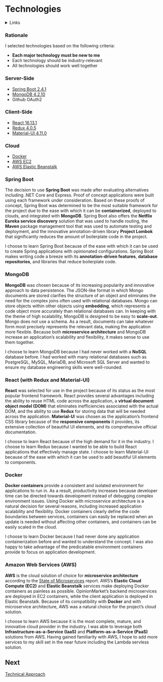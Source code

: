 # Technologies

<details>
  <summary>Links</summary>
  
  ## Portfolio Links
  - [Introduction](https://github.com/JoshVandeWalle/OpinionMarket/blob/main/Introduction.md "Introduction")  
  - [Requirements](https://github.com/JoshVandeWalle/OpinionMarket/blob/main/Requirements.md "Requirements")  
  - [Technologies](https://github.com/JoshVandeWalle/OpinionMarket/blob/main/Technologies.md "Technolgoies")  
  - [Technical Approach](https://github.com/JoshVandeWalle/OpinionMarket/blob/main/Approach.md "Technical Approach")  
  - [Risks & Challenges](https://github.com/JoshVandeWalle/OpinionMarket/blob/main/RisksAndChallenges.md "Risks & Challenges")  
  - [Issues](https://github.com/JoshVandeWalle/OpinionMarket/blob/main/Issues.md "Issues")  
  ## External Links
  - [OpinionMarket](http://clientapp6-env.eba-sifj8dsx.us-west-1.elasticbeanstalk.com/ "OpinionMarket")  
  - [Swagger](https://app.swaggerhub.com/apis/JoshV3742/Capstone/1.0.0 "Swagger")  
</details>

### Rationale
I selected technologies based on the following criteria:  
- **Each major technology must be new to me**
- Each technology should be industry-relevant
- All technologies should work well together
###  Server-Side  
- [Spring Boot 2.4.1](https://github.com/JoshVandeWalle/OpinionMarket/blob/main/Technologies.md#spring-boot- "Spring Boot")
- [MongoDB 4.2.10](https://github.com/JoshVandeWalle/OpinionMarket/blob/main/Technologies.md#mongodb "MongoDB")
- Github OAuth2

### Client-Side  
- [React 16.13.1](https://github.com/JoshVandeWalle/OpinionMarket/blob/main/Technologies.md#react-with-redux-and-material-ui "React")
- [Redux 4.0.5](https://github.com/JoshVandeWalle/OpinionMarket/blob/main/Technologies.md#react-with-redux-and-material-ui "React")
- [Material-UI 4.11.0](https://github.com/JoshVandeWalle/OpinionMarket/blob/main/Technologies.md#react-with-redux-and-material-ui "React")

### Cloud
- [Docker](https://github.com/JoshVandeWalle/OpinionMarket/blob/main/Technologies.md#docker "Docker")
- [AWS EC2](https://github.com/JoshVandeWalle/OpinionMarket/blob/main/Technologies.md#amazon-web-services-aws "AWS")
- [AWS Elastic Beanstalk](https://github.com/JoshVandeWalle/OpinionMarket/blob/main/Technologies.md#amazon-web-services-aws "AWS")

### Spring Boot
The decision to use **Spring Boot** was made after evaluating alternatives including .NET Core and Express. Proof of concept applications were built using each framework under consideration. Based on these proofs of concept, Spring Boot was determined to be the most suitable framework for the project due to the ease with which it can be **containerized**, deployed to clouds, and integrated with **MongoDB**. Spring Boot also offers the **Netflix Eureka service discovery** solution that was used to handle routing, the **Maven** package management tool that was used to automate testing and deployment, and the innovative annotation-driven library **Project Lombok** that significantly reduces the amount of boilerplate code in the project.  

I choose to learn Spring Boot because of the ease with which it can be used to create Spring applications with opinionated configurations. Spring Boot makes writing code a breeze with its **annotation-driven features**, **database repositories**, and libraries that reduce boilerplate code.

### MongoDB
**MongoDB** was chosen because of its increasing popularity and innovative approach to data persistence. The JSON-like format in which Mongo documents are stored clarifies the structure of an object and eliminates the need for the complex joins often used with relational databases. Mongo can store objects within other objects using **embedding**, which represents a code object more accurately than relational databases can. In keeping with the theme of high scalability, MongoDB is designed to be easy to **scale-out**. Mongo does not use a schema. As a result, documents can take whatever form most precisely represents the relevant data, making the application more flexible. Because both **microservice architecture** and MongoDB increase an application’s scalability and flexibility, it makes sense to use them together.  

I choose to learn MongoDB because I had never worked with a **NoSQL** database before. I had worked with many relational databases such as PostgreSQL, MySQL, MariaDB, and Microsoft SQL Server and wanted to ensure my database engineering skills were well-rounded.

### React (with Redux and Material-UI)  
**React** was selected for use in the project because of its status as the most popular frontend framework. React provides several advantages including the ability to reuse HTML code across the application, a **virtual document object model (DOM)** that eliminates inefficiencies associated with the actual DOM, and the ability to use **Redux** for storing data that will be needed across the application. **Material-U**I was chosen as the application’s frontend CSS library because of the **responsive components** it provides, its extensive collection of beautiful UI elements, and its comprehensive official documentation.  

I choose to learn React because of the high demand for it in the industry. I choose to learn Redux because I wanted to be able to build React applications that effectively manage state. I choose to learn Material-UI because of the ease with which it can be used to add beautiful UI elements to components.

### Docker  
**Docker containers** provide a consistent and isolated environment for applications to run in. As a result, productivity increases because developer time can be directed towards development instead of debugging complex environment issues. Using Docker with microservice architecture is a natural decision for several reasons, including increased application scalability and flexibility. Docker containers clearly define the code boundaries between services, containers can easily be replaced when an update is needed without affecting other containers, and containers can be easily scaled in the cloud. 

I choose to learn Docker because I had never done any application containerization before and wanted to understand the concept. I was also happy to take advantage of the predicatable environment containers provide to focus on application development.

### Amazon Web Services (AWS)
**AWS** is the cloud solution of choice for **microservice architecture** according to the [State of Microservices](https://tsh.io/state-of-microservices/ "State of Microservices Report") report. AWS’s **Elastic Cloud Compute (EC2)** and **Elastic Beanstalk** services make deploying Docker containers as painless as possible. OpinionMarket’s backend microservices are deployed in EC2 containers, while the client application is deployed in Elastic Beanstalk. Because of its compatibility with **Docker** and with microservice architecture, AWS was a natural choice for the project’s cloud solution.

I choose to learn AWS because it is the most complete, mature, and innovative cloud provider in the industry. I was able to leverage both **Infrastructure-as-a-Service (IaaS)** and **Platform-as-a-Service (PaaS)** solutions from AWS. Having gained familiarity with AWS, I hope to add more services to my skill set in the near future including the Lambda servless solution.

## Next 
[Technical Approach](https://github.com/JoshVandeWalle/OpinionMarket/blob/main/Approach.md "Approach")

